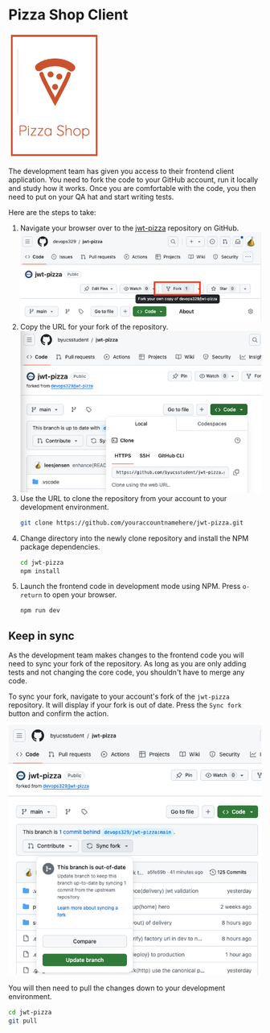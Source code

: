 # Pizza Shop Client

![pizza shop logo](../../pizzaShopLogo.png)

The development team has given you access to their frontend client application. You need to fork the code to your GitHub account, run it locally and study how it works. Once you are comfortable with the code, you then need to put on your QA hat and start writing tests.

Here are the steps to take:

1. Navigate your browser over to the [jwt-pizza](https://github.com/devops329/jwt-pizza) repository on GitHub.
   ![forkRepo](forkRepo.png)
1. Copy the URL for your fork of the repository.
   ![cloneUrl](cloneUrl.png)
1. Use the URL to clone the repository from your account to your development environment.
   ```sh
   git clone https://github.com/youraccountnamehere/jwt-pizza.git
   ```
1. Change directory into the newly clone repository and install the NPM package dependencies.
   ```sh
   cd jwt-pizza
   npm install
   ```
1. Launch the frontend code in development mode using NPM. Press `o-return` to open your browser.
   ```sh
   npm run dev
   ```

## Keep in sync

As the development team makes changes to the frontend code you will need to sync your fork of the repository. As long as you are only adding tests and not changing the core code, you shouldn't have to merge any code.

To sync your fork, navigate to your account's fork of the `jwt-pizza` repository. It will display if your fork is out of date. Press the `Sync fork` button and confirm the action.

![sync fork](syncFork.png)

You will then need to pull the changes down to your development environment.

```sh
cd jwt-pizza
git pull
```
